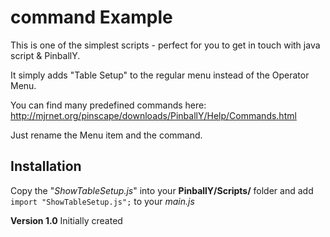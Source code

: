 # command Example

This is one of the simplest scripts - perfect for you to get in touch with java script & PinballY.

It simply adds "Table Setup" to the regular menu instead of the Operator Menu.

You can find many predefined commands here:
http://mjrnet.org/pinscape/downloads/PinballY/Help/Commands.html

Just rename the Menu item and the command.

## Installation
Copy the "*ShowTableSetup.js*" into your **PinballY/Scripts/** folder and add
```import "ShowTableSetup.js";``` to your *main.js*

**Version 1.0**
Initially created


